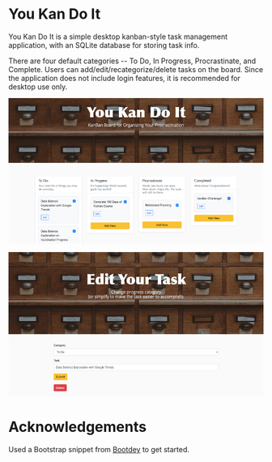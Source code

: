 # You Kan Do It
You Kan Do It is a simple desktop kanban-style task management application, with an SQLite database for storing task info.

There are four default categories -- To Do, In Progress, Procrastinate, and Complete. Users can add/edit/recategorize/delete tasks on the board. 
Since the application does not include login features, it is recommended for desktop use only.

![app_screenshot](https://github.com/Holly-Transport/You_Kan_Do_It/blob/master/screenshots/kb_app1.png)

![app_screenshot](https://github.com/Holly-Transport/You_Kan_Do_It/blob/master/screenshots/kb_app2.png)

# Acknowledgements
Used a Bootstrap snippet from [Bootdey](https://www.bootdey.com/snippets/view/bs4-Kanban-Board ) to get started. 
